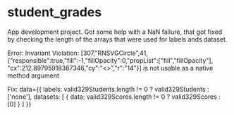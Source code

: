 # student_grades
App development project. Got some help with a NaN failure, that got fixed by checking the 
length of the arrays that were used for labels ands dataset.

Error:
Invariant Violation: [307,"RNSVGCircle",41,{"responsible":true,"fill":-1,"fillOpacity":0,"propList":["fill","fillOpacity"],
"cx":212.89795918367346,"cy":"<<NaN>>","r":"14"}] is not usable as a native method argument
  
Fix:
data={{
          labels: valid329Students.length != 0 ? valid329Students : ['none'],
          datasets: [
            {
              data: valid329Scores.length != 0 ? valid329Scores : [0]
            }
          ]
        }}
